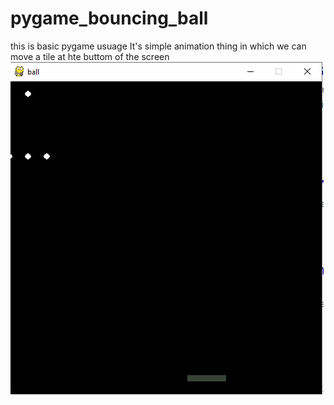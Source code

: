 # pygame_bouncing_ball
 this is basic pygame usuage 
It's simple animation thing in which we can move a tile at hte buttom of the screen
![screen_shot](https://github.com/neta000/pygame_bouncing_ball/blob/master/screen_shot.png)
